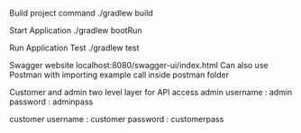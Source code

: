 
Build project command
./gradlew build

Start Application
./gradlew bootRun

Run Application Test
./gradlew test

Swagger website localhost:8080/swagger-ui/index.html
Can also use Postman with importing example call inside postman folder

Customer and admin two level layer for API access
admin
username : admin
password : adminpass

customer
username : customer
password : customerpass
